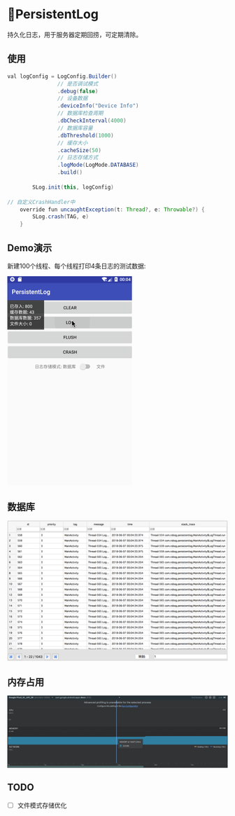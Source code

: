 # 🚀PersistentLog
持久化日志，用于服务器定期回捞，可定期清除。

使用
---
```java
val logConfig = LogConfig.Builder()
                // 是否调试模式
                .debug(false)
                // 设备数据
                .deviceInfo("Device Info")
                // 数据库检查周期
                .dbCheckInterval(4000)
                // 数据库容量
                .dbThreshold(1000)
                // 缓存大小
                .cacheSize(50)
                // 日志存储方式
                .logMode(LogMode.DATABASE)
                .build()

        SLog.init(this, logConfig)

// 自定义CrashHandler中
    override fun uncaughtException(t: Thread?, e: Throwable?) {
        SLog.crash(TAG, e)
    }
```

Demo演示
------
新建100个线程、每个线程打印4条日志的测试数据:

![image](https://github.com/XingdongYu/PersistentLog/blob/master/art/sample.gif)

数据库
---

![image](https://github.com/XingdongYu/PersistentLog/blob/master/art/database.png)

内存占用
---

![image](https://github.com/XingdongYu/PersistentLog/blob/master/art/memory.png)

TODO
---
- [ ] 文件模式存储优化
